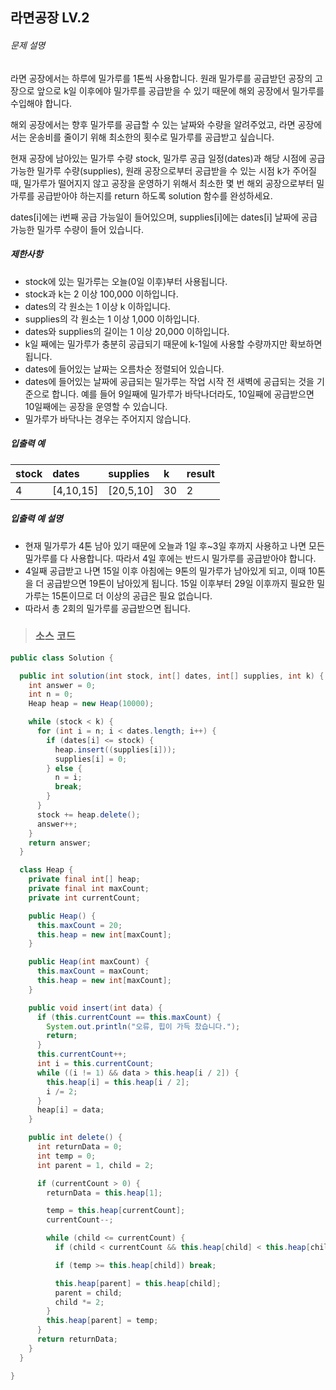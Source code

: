 ## 라면공장 LV.2

###### 문제 설명

라면 공장에서는 하루에 밀가루를 1톤씩 사용합니다. 원래 밀가루를 공급받던 공장의 고장으로 앞으로 k일 이후에야 밀가루를 공급받을 수 있기 때문에 해외 공장에서 밀가루를 수입해야 합니다.

해외 공장에서는 향후 밀가루를 공급할 수 있는 날짜와 수량을 알려주었고, 라면 공장에서는 운송비를 줄이기 위해 최소한의 횟수로 밀가루를 공급받고 싶습니다.

현재 공장에 남아있는 밀가루 수량 stock, 밀가루 공급 일정(dates)과 해당 시점에 공급 가능한 밀가루 수량(supplies), 원래 공장으로부터 공급받을 수 있는 시점 k가 주어질 때, 밀가루가 떨어지지 않고 공장을 운영하기 위해서 최소한 몇 번 해외 공장으로부터 밀가루를 공급받아야 하는지를 return 하도록 solution 함수를 완성하세요.

dates[i]에는 i번째 공급 가능일이 들어있으며, supplies[i]에는 dates[i] 날짜에 공급 가능한 밀가루 수량이 들어 있습니다.

##### 제한사항

- stock에 있는 밀가루는 오늘(0일 이후)부터 사용됩니다.
- stock과 k는 2 이상 100,000 이하입니다.
- dates의 각 원소는 1 이상 k 이하입니다.
- supplies의 각 원소는 1 이상 1,000 이하입니다.
- dates와 supplies의 길이는 1 이상 20,000 이하입니다.
- k일 째에는 밀가루가 충분히 공급되기 때문에 k-1일에 사용할 수량까지만 확보하면 됩니다.
- dates에 들어있는 날짜는 오름차순 정렬되어 있습니다.
- dates에 들어있는 날짜에 공급되는 밀가루는 작업 시작 전 새벽에 공급되는 것을 기준으로 합니다. 예를 들어 9일째에 밀가루가 바닥나더라도, 10일째에 공급받으면 10일째에는 공장을 운영할 수 있습니다.
- 밀가루가 바닥나는 경우는 주어지지 않습니다.

##### 입출력 예

| stock | dates     | supplies  | k    | result |
| :---- | :-------- | :-------- | :--- | :----- |
| 4     | [4,10,15] | [20,5,10] | 30   | 2      |

##### 입출력 예 설명

- 현재 밀가루가 4톤 남아 있기 때문에 오늘과 1일 후~3일 후까지 사용하고 나면 모든 밀가루를 다 사용합니다. 따라서 4일 후에는 반드시 밀가루를 공급받아야 합니다.
- 4일째 공급받고 나면 15일 이후 아침에는 9톤의 밀가루가 남아있게 되고, 이때 10톤을 더 공급받으면 19톤이 남아있게 됩니다. 15일 이후부터 29일 이후까지 필요한 밀가루는 15톤이므로 더 이상의 공급은 필요 없습니다.
- 따라서 총 2회의 밀가루를 공급받으면 됩니다.



> ### 소스 코드

```java
public class Solution {

  public int solution(int stock, int[] dates, int[] supplies, int k) {
    int answer = 0;
    int n = 0;
    Heap heap = new Heap(10000);

    while (stock < k) {
      for (int i = n; i < dates.length; i++) {
        if (dates[i] <= stock) {
          heap.insert((supplies[i]));
          supplies[i] = 0;
        } else {
          n = i;
          break;
        }
      }
      stock += heap.delete();
      answer++;
    }
    return answer;
  }

  class Heap {
    private final int[] heap;
    private final int maxCount;
    private int currentCount;

    public Heap() {
      this.maxCount = 20;
      this.heap = new int[maxCount];
    }

    public Heap(int maxCount) {
      this.maxCount = maxCount;
      this.heap = new int[maxCount];
    }

    public void insert(int data) {
      if (this.currentCount == this.maxCount) {
        System.out.println("오류, 힙이 가득 찼습니다.");
        return;
      }
      this.currentCount++;
      int i = this.currentCount;
      while ((i != 1) && data > this.heap[i / 2]) {
        this.heap[i] = this.heap[i / 2];
        i /= 2;
      }
      heap[i] = data;
    }

    public int delete() {
      int returnData = 0;
      int temp = 0;
      int parent = 1, child = 2;

      if (currentCount > 0) {
        returnData = this.heap[1];

        temp = this.heap[currentCount];
        currentCount--;

        while (child <= currentCount) {
          if (child < currentCount && this.heap[child] < this.heap[child + 1]) child++;

          if (temp >= this.heap[child]) break;

          this.heap[parent] = this.heap[child];
          parent = child;
          child *= 2;
        }
        this.heap[parent] = temp;
      }
      return returnData;
    }
  }

}
```

